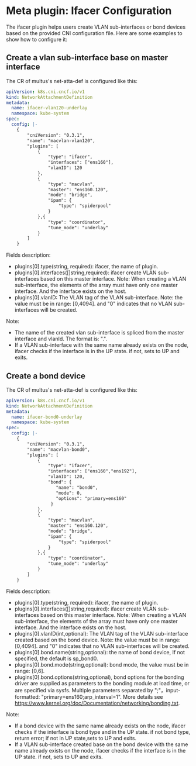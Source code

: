 # Meta plugin: Ifacer Configuration

The ifacer plugin helps users create VLAN sub-interfaces or bond devices based on the provided CNI configuration file. Here are some examples to show how to configure it:

## Create a vlan sub-interface base on master interface

The CR of multus's net-atta-def is configured like this:

```yaml
apiVersion: k8s.cni.cncf.io/v1
kind: NetworkAttachmentDefinition
metadata:
  name: ifacer-vlan120-underlay
  namespace: kube-system
spec:
  config: |-
    {
        "cniVersion": "0.3.1",
        "name": "macvlan-vlan120",
        "plugins": [
            {
                "type": "ifacer",
                "interfaces": ["ens160"],
                "vlanID": 120
            },
            {
                "type": "macvlan",
                "master": "ens160.120",
                "mode": "bridge",
                "ipam": {
                    "type": "spiderpool"
                }
            },{
                "type": "coordinator",
                "tune_mode": "underlay"
            }
        ]
    }
```

Fields description:

- plugins[0].type(string, required): ifacer, the name of plugin.
- plugins[0].interfaces([]string,required): ifacer create VLAN sub-interfaces based on this master interface. Note: When creating a VLAN sub-interface, the elements of the array must have only one master interface. And the interface exists on the host.
- plugins[0].vlanID: The VLAN tag of the VLAN sub-interface. Note: the value must be in range: [0,4094]. and "0" indicates that no VLAN sub-interfaces will be created.

Note: 

- The name of the created vlan sub-interface is spliced from the master interface and vlanId. The format is: "<master>.<vlanID>".
- If a VLAN sub-interface with the same name already exists on the node, ifacer checks if the interface is in the UP state. if not, sets to UP and exits.


## Create a bond device

The CR of multus's net-atta-def is configured like this:

```yaml
apiVersion: k8s.cni.cncf.io/v1
kind: NetworkAttachmentDefinition
metadata:
  name: ifacer-bond0-underlay
  namespace: kube-system
spec:
  config: |-
    {
        "cniVersion": "0.3.1",
        "name": "macvlan-bond0",
        "plugins": [
            {
                "type": "ifacer",
                "interfaces": ["ens160","ens192"],
                "vlanID": 120,
                "bond": {
                   "name": "bond0",
                   "mode": 0,
                   "options": "primary=ens160"
                 }
            },
            {
                "type": "macvlan",
                "master": "ens160.120",
                "mode": "bridge",
                "ipam": {
                    "type": "spiderpool"
                }
            },{
                "type": "coordinator",
                "tune_mode": "underlay"
            }
        ]
    }
```

Fields description:

- plugins[0].type(string, required): ifacer, the name of plugin.
- plugins[0].interfaces([]string,required): ifacer create VLAN sub-interfaces based on this master interface. Note: When creating a VLAN sub-interface, the elements of the array must have only one master interface. And the interface exists on the host.
- plugins[0].vlanID(int,optional): The VLAN tag of the VLAN sub-interface created based on the bond device. Note: the value must be in range: [0,4094]. and "0" indicates that no VLAN sub-interfaces will be created.
- plugins[0].bond.name(string,optional): the name of bond device, If not specified, the default is sp_bond0.
- plugins[0].bond.mode(string,optional): bond mode, the value must be in range: [0,6].
- plugins[0].bond.options(string,optional), bond options for the bonding driver are supplied as parameters to the bonding module at load time, or are specified via sysfs. Multiple parameters separated by ";"，input-formatted: "primary=ens160;arp_interval=1". More details see <https://www.kernel.org/doc/Documentation/networking/bonding.txt>.

Note:

- If a bond device with the same name already exists on the node, ifacer checks if the interface is bond type and in the UP state. if not bond type, return error; if not in UP state,sets to UP and exits.
- If a VLAN sub-interface created base on the bond device with the same name already exists on the node, ifacer checks if the interface is in the UP state. if not, sets to UP and exits.
